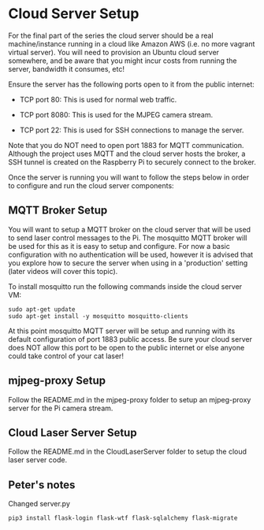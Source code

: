 # Cloud Server Setup

For the final part of the series the cloud server should be a real machine/instance
running in a cloud like Amazon AWS (i.e. no more vagrant virtual server).  You
will need to provision an Ubuntu cloud server somewhere, and be aware that you
might incur costs from running the server, bandwidth it consumes, etc!

Ensure the server has the following ports open to it from the public internet:

-   TCP port 80: This is used for normal web traffic.

-   TCP port 8080: This is used for the MJPEG camera stream.

-   TCP port 22: This is used for SSH connections to manage the server.

Note that you do NOT need to open port 1883 for MQTT communication.  Although
the project uses MQTT and the cloud server hosts the broker, a SSH tunnel is
created on the Raspberry Pi to securely connect to the broker.

Once the server is running you will want to follow the steps below in order to
configure and run the cloud server components:

## MQTT Broker Setup

You will want to setup a MQTT broker on the cloud server that will be used to
send laser control messages to the Pi.  The mosquitto MQTT broker will be used
for this as it is easy to setup and configure.  For now a basic configuration with
no authentication will be used, however it is advised that you explore how to secure
the server when using in a 'production' setting (later videos will cover this topic).

To install mosquitto run the following commands inside the cloud server VM:

    sudo apt-get update
    sudo apt-get install -y mosquitto mosquitto-clients

At this point mosquitto MQTT server will be setup and running with its default
configuration of port 1883 public access.  Be sure your cloud server does NOT
allow this port to be open to the public internet or else anyone could take
control of your cat laser!

## mjpeg-proxy Setup

Follow the README.md in the mjpeg-proxy folder to setup an mjpeg-proxy server
for the Pi camera stream.

## Cloud Laser Server Setup

Follow the README.md in the CloudLaserServer folder to setup the cloud laser
server code.


## Peter's notes
Changed server.py

```
pip3 install flask-login flask-wtf flask-sqlalchemy flask-migrate
```

